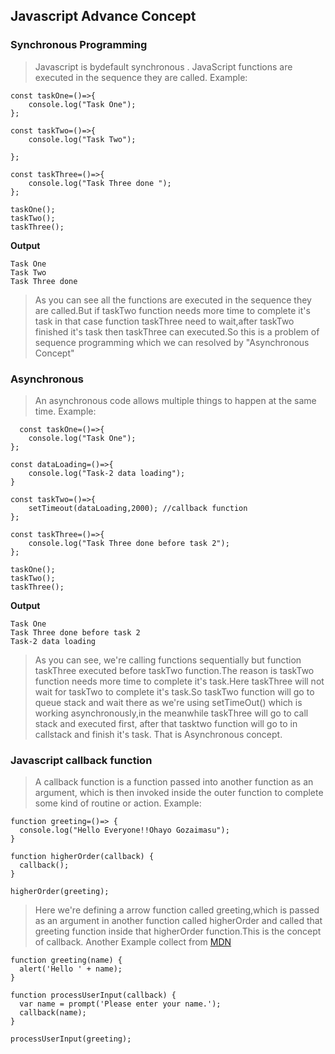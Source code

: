 ## Javascript Advance Concept

### Synchronous Programming
> Javascript is bydefault synchronous . JavaScript functions are executed in the sequence they are called. Example:
  
  ```
 const taskOne=()=>{
      console.log("Task One");
  };

  const taskTwo=()=>{
      console.log("Task Two");

  };

  const taskThree=()=>{
      console.log("Task Three done ");
  };

  taskOne();
  taskTwo();
  taskThree();
```
**Output**
```
Task One
Task Two
Task Three done 
```
> As you can see all the functions are  executed in the sequence they are called.But if taskTwo function needs more time to complete it's task in that case function taskThree need to wait,after taskTwo finished it's task then taskThree can executed.So this is a problem of sequence programming which we can resolved by "Asynchronous Concept" 

### Asynchronous
> An asynchronous code allows multiple things to happen at the same time. Example:
```
  const taskOne=()=>{
    console.log("Task One");
};

const dataLoading=()=>{
    console.log("Task-2 data loading");
}

const taskTwo=()=>{
    setTimeout(dataLoading,2000); //callback function
};

const taskThree=()=>{
    console.log("Task Three done before task 2");
};

taskOne();
taskTwo();
taskThree();
```
**Output**
````
Task One
Task Three done before task 2
Task-2 data loading

````
>As you can see, we're calling functions sequentially but function taskThree executed before taskTwo function.The reason is taskTwo function needs more time to complete it's task.Here taskThree will not wait for taskTwo to complete it's task.So taskTwo function will go to queue stack and wait there as we're using setTimeOut() which is working asynchronously,in the meanwhile taskThree will go to call stack and executed first, after that   tasktwo function will go to in callstack and finish it's task. That is Asynchronous concept.

### Javascript callback function
> A callback function is a function passed into another function as an argument, which is then invoked inside the outer function to complete some kind of routine or action. Example:
```
function greeting=()=> {
  console.log("Hello Everyone!!Ohayo Gozaimasu");
}

function higherOrder(callback) {
  callback();
}

higherOrder(greeting);
```
> Here we're defining a arrow function called greeting,which is passed as an argument in another function called higherOrder and called that greeting function inside that higherOrder function.This is the concept of callback. Another Example collect from  [MDN](https://developer.mozilla.org/en-US/docs/Glossary/Callback_function)
```
function greeting(name) {
  alert('Hello ' + name);
}

function processUserInput(callback) {
  var name = prompt('Please enter your name.');
  callback(name);
}

processUserInput(greeting);
```
